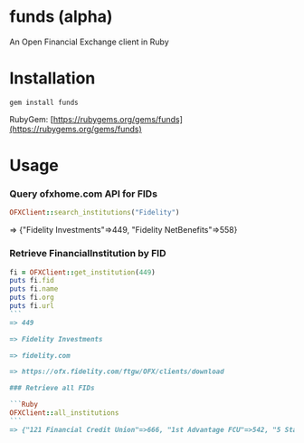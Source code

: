 # funds (alpha)

An Open Financial Exchange client in Ruby

# Installation

`gem install funds`

RubyGem: [https://rubygems.org/gems/funds](https://rubygems.org/gems/funds)

# Usage

### Query ofxhome.com API for FIDs

```Ruby
OFXClient::search_institutions("Fidelity")
```
=> {"Fidelity Investments"=>449, "Fidelity NetBenefits"=>558}

### Retrieve FinancialInstitution by FID

````Ruby
fi = OFXClient::get_institution(449)
puts fi.fid
puts fi.name
puts fi.org
puts fi.url
```
=> 449

=> Fidelity Investments

=> fidelity.com

=> https://ofx.fidelity.com/ftgw/OFX/clients/download

### Retrieve all FIDs

```Ruby
OFXClient::all_institutions
```
=> {"121 Financial Credit Union"=>666, "1st Advantage FCU"=>542, "5 Star Bank"=>774, ... , "Zions Bank"=>630, "zWachovia"=>452}
